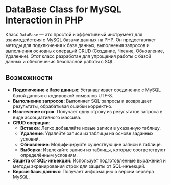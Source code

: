 # DataBase Class for MySQL Interaction in PHP

Класс `DataBase` — это простой и эффективный инструмент для взаимодействия с MySQL базами данных на PHP. Он предоставляет методы для подключения к базе данных, выполнения запросов и выполнения основных операций CRUD (Создание, Чтение, Обновление, Удаление). Этот класс разработан для упрощения работы с базой данных и обеспечения безопасной работы с SQL.

## Возможности

- **Подключение к базе данных**: Устанавливает соединение с MySQL базой данных с кодировкой символов UTF-8.
- **Выполнение запросов**: Выполняет SQL-запросы и возвращает результаты, обрабатывая ошибки корректно.
- **Извлечение строк**: Получает одну строку из результатов запроса в виде ассоциативного массива.
- **CRUD операции**:
  - **Вставка**: Легко добавляйте новые записи в указанную таблицу.
  - **Удаление**: Удаляйте записи из таблицы на основе заданных условий.
  - **Обновление**: Модифицируйте существующие записи в таблице.
  - **Выборка**: Извлекайте записи из таблицы, которые соответствуют определённым условиям.
- **Защита от SQL-инъекций**: Использует подготовленные выражения и методы экранирования строк для защиты от SQL-инъекций.
- **Версия базы данных**: Получает информацию о версии сервера MySQL.

